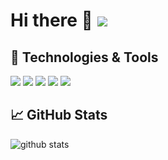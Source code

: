 # Hi there 👋 [![](https://img.shields.io/badge/E_mail-Send-informational&logo=Java&logoColor=white&color=2bbc8a?style=flat-square&logo=appveyor)](mailto:grzegorz6384@gmail.com)


## 🔧 Technologies & Tools
![](https://img.shields.io/badge/Editor-IntelliJ_IDEA-informational?style=flat&logo=intellij-idea&logoColor=white&color=2bbc8a)
![](https://img.shields.io/badge/Code-Java-informational?style=flat&logo=Java&logoColor=white&color=2bbc8a)
![](https://img.shields.io/badge/Code-Angular-informational?style=flat&logo=Angular&logoColor=white&color=2bbc8a)
![](https://img.shields.io/badge/Code-Spring-informational?style=flat&logo=Spring&logoColor=white&color=2bbc8a)
![](https://img.shields.io/badge/Code-JavaScript-informational?style=flat&logo=JavaScript&logoColor=white&color=2bbc8a)

## &#x1f4c8; GitHub Stats

![github stats](https://github-readme-stats.vercel.app/api?username=grzegorz103&show_icons=true&theme=vue)

